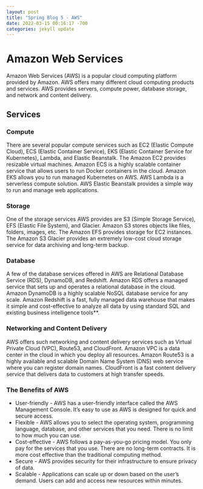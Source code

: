 ```yaml
---
layout: post
title: "Spring Blog 5 - AWS"
date: 2022-03-15 00:16:17 -700
categories: jekyll update
---
```


# Amazon Web Services 
Amazon Web Services (AWS) is a popular cloud computing platform provided by Amazon. AWS offers many different cloud computing products and services. AWS provides servers, compute power, database storage, and network and content delivery. 

## Services 

### Compute
There are several popular compute services such as EC2 (Elastic Compute Cloud), ECS (Elastic Container Service), EKS (Elastic Container Service for Kubernetes), Lambda, and Elastic Beanstalk. The Amazon EC2 provides resizable virtual machines. Amazon ECS is a highly scalable container service that allows users to run Docker containers in the cloud. Amazon EKS allows you to run managed Kubernetes on AWS. AWS Lambda is a serverless compute solution. AWS Elastic Beanstalk provides a simple way to run and manage web applications.

### Storage
One of the storage services AWS provides are S3 (Simple Storage Service), EFS (Elastic File System), and Glacier. Amazon S3 stores objects like files, folders, images, etc. The Amazon EFS provides storage for EC2 instances. The Amazon S3 Glacier provides an extremely low-cost cloud storage service for data archiving and long-term backup.

### Database
A few of the database services offered in AWS are Relational Database Service (RDS), DynamoDB, and Redshift. Amazon RDS offers a managed service that sets up and operates a relational database in the cloud. Amazon DynamoDB is a highly scalable NoSQL database service for any scale. Amazon Redshift is a fast, fully managed data warehouse that makes it simple and cost-effective to analyze all data by using standard SQL and existing business intelligence tools**. 

### Networking and Content Delivery 
AWS offers such networking and content delivery services such as Virtual Private Cloud (VPC), Route53, and CloudFront. Amazon VPC is a data center in the cloud in which you deploy all resources. Amazon Route53 is a highly available and scalable Domain Name System (DNS) web service where you can register domain names. CloudFront is a fast content delivery service that delivers data to customers at high transfer speeds.

### The Benefits of AWS
- User-friendly - AWS has a user-friendly interface called the AWS Management Console. It’s easy to use as AWS is designed for quick and secure access.
- Flexible - AWS allows you to select the operating system, programming language, database, and other services that you need. There is no limit to how much you can use. 
- Cost-effective - AWS follows a pay-as-you-go pricing model. You only pay for the services that you use. There are no long-term contracts. It is more cost effective than the traditional computing method. 
- Secure - AWS provides security for their infrastructure to ensure privacy of data. 
- Scalable - Applications can scale up or down based on the user’s demand. Users can add and access new resources within minutes.